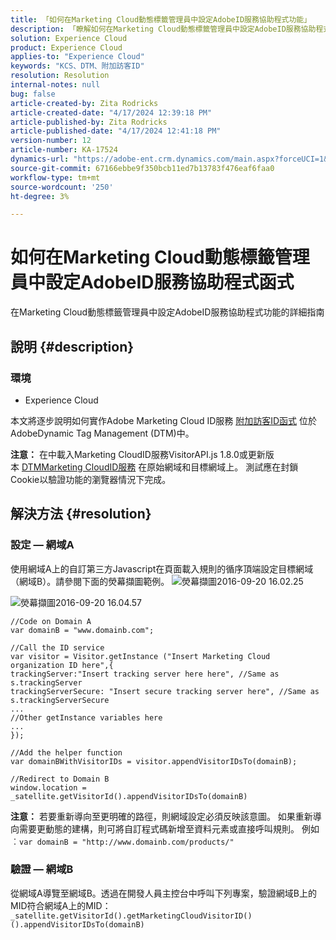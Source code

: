 ```yaml
---
title: 「如何在Marketing Cloud動態標籤管理員中設定AdobeID服務協助程式功能」
description: 「瞭解如何在Marketing Cloud動態標籤管理員中設定AdobeID服務協助程式功能」
solution: Experience Cloud
product: Experience Cloud
applies-to: "Experience Cloud"
keywords: "KCS、DTM、附加訪客ID"
resolution: Resolution
internal-notes: null
bug: false
article-created-by: Zita Rodricks
article-created-date: "4/17/2024 12:39:18 PM"
article-published-by: Zita Rodricks
article-published-date: "4/17/2024 12:41:18 PM"
version-number: 12
article-number: KA-17524
dynamics-url: "https://adobe-ent.crm.dynamics.com/main.aspx?forceUCI=1&pagetype=entityrecord&etn=knowledgearticle&id=228cfb7e-b7fc-ee11-a1ff-6045bd0065b6"
source-git-commit: 67166ebbe9f350bcb11ed7b13783f476eaf6faa0
workflow-type: tm+mt
source-wordcount: '250'
ht-degree: 3%

---
```


# 如何在Marketing Cloud動態標籤管理員中設定AdobeID服務協助程式函式


在Marketing Cloud動態標籤管理員中設定AdobeID服務協助程式功能的詳細指南

## 說明 {#description}


### <b>環境</b>

- Experience Cloud


本文將逐步說明如何實作Adobe Marketing Cloud ID服務 [附加訪客ID函式](https://experienceleague.adobe.com/docs/id-service/using/id-service-api/methods/appendvisitorid.html?lang=zh-Hant) 位於AdobeDynamic Tag Management (DTM)中。

<b>注意：</b> 在中載入Marketing CloudID服務VisitorAPI.js 1.8.0或更新版本 [DTMMarketing CloudID服務](https://experienceleague.adobe.com/docs/id-service/using/id-service-api/methods/getmcvid.html) 在原始網域和目標網域上。 測試應在封鎖Cookie以驗證功能的瀏覽器情況下完成。


## 解決方法 {#resolution}


### <b>設定 — 網域A</b>

使用網域A上的自訂第三方Javascript在頁面載入規則的循序頂端設定目標網域（網域B）。請參閱下面的熒幕擷圖範例。
![熒幕擷圖2016-09-20 16.02.25](https://helpx.adobe.com/content/dam/help/en/dtm/kb/how-to-set-marketing-cloud-id-service-helper-function-in-adobe-d/jcr%3acontent/main-pars/image/Screenshot%202016-09-20%2016.02.25.png "熒幕擷圖2016-09-20 16.02.25")

![熒幕擷圖2016-09-20 16.04.57](https://helpx.adobe.com/content/dam/help/en/dtm/kb/how-to-set-marketing-cloud-id-service-helper-function-in-adobe-d/jcr%3acontent/main-pars/image_1393293752/Screenshot%202016-09-20%2016.04.57.png "熒幕擷圖2016-09-20 16.04.57")

```clike
//Code on Domain A
var domainB = "www.domainb.com";
 
//Call the ID service
var visitor = Visitor.getInstance ("Insert Marketing Cloud organization ID here",{
trackingServer:"Insert tracking server here here", //Same as s.trackingServer
trackingServerSecure: "Insert secure tracking server here", //Same as s.trackingServerSecure
...
//Other getInstance variables here
...
});
 
//Add the helper function
var domainBWithVisitorIDs = visitor.appendVisitorIDsTo(domainB);
 
//Redirect to Domain B
window.location = _satellite.getVisitorId().appendVisitorIDsTo(domainB)
```


<b>注意：</b> 若要重新導向至更明確的路徑，則網域設定必須反映該意圖。 如果重新導向需要更動態的建構，則可將自訂程式碼新增至資料元素或直接呼叫規則。 例如︰`var domainB = "http://www.domainb.com/products/"`



### <b>驗證 — 網域B</b>



從網域A導覽至網域B。透過在開發人員主控台中呼叫下列專案，驗證網域B上的MID符合網域A上的MID：  `_satellite.getVisitorId().getMarketingCloudVisitorID()().appendVisitorIDsTo(domainB)`
